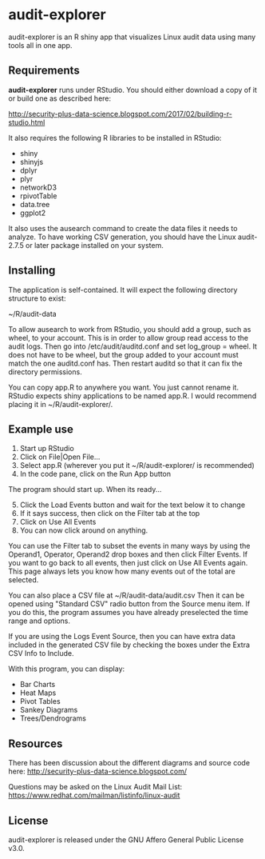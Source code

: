# audit-explorer

audit-explorer is an R shiny app that visualizes Linux audit data using many
tools all in one app.


## Requirements

**audit-explorer** runs under RStudio. You should either download a copy of it
or build one as described here:

http://security-plus-data-science.blogspot.com/2017/02/building-r-studio.html

It also requires the following R libraries to be installed in RStudio:

* shiny
* shinyjs
* dplyr
* plyr
* networkD3
* rpivotTable
* data.tree
* ggplot2

It also uses the ausearch command to create the data files it needs to analyze.
To have working CSV generation, you should have the Linux audit-2.7.5 or later
package installed on your system.


## Installing

The application is self-contained. It will expect the following directory structure to exist:

~/R/audit-data

To allow ausearch to work from RStudio, you should add a group, such as wheel,
to your account. This is in order to allow group read access to the audit logs.
Then go into /etc/audit/auditd.conf and set log_group = wheel. It does not have
to be wheel, but the group added to your account must match the one auditd.conf
has. Then restart auditd so that it can fix the directory permissions.

You can copy app.R to anywhere you want. You just cannot rename it. RStudio
expects shiny applications to be named app.R. I would recommend placing it
in ~/R/audit-explorer/.


## Example use

1) Start up RStudio
2) Click on File|Open File...
3) Select app.R (wherever you put it ~/R/audit-explorer/ is recommended)
4) In the code pane, click on the Run App button

The program should start up. When its ready...

5) Click the Load Events button and wait for the text below it to change
6) If it says success, then click on the Filter tab at the top
7) Click on Use All Events
8) You can now click around on anything.

You can use the Filter tab to subset the events in many ways by using the
Operand1, Operator, Operand2 drop boxes and then click Filter Events. If you
want to go back to all events, then just click on Use All Events again. This
page always lets you know how many events out of the total are selected.

You can also place a CSV file at ~/R/audit-data/audit.csv
Then it can be opened using "Standard CSV" radio button from the Source menu
item. If you do this, the program assumes you have already preselected the time
range and options.

If you are using the Logs Event Source, then you can have extra data included in
the generated CSV file by checking the boxes under the Extra CSV Info to Include.

With this program, you can display:
* Bar Charts
* Heat Maps
* Pivot Tables
* Sankey Diagrams
* Trees/Dendrograms


## Resources

There has been discussion about the different diagrams and source code here:
http://security-plus-data-science.blogspot.com/

Questions may be asked on the Linux Audit Mail List:
https://www.redhat.com/mailman/listinfo/linux-audit


## License

audit-explorer is released under the GNU Affero General Public License v3.0.
